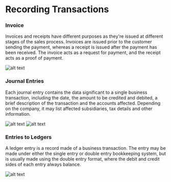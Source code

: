 # Recording Transactions
### Invoice

Invoices and receipts have different purposes as they're issued at different stages of the sales process. Invoices are issued prior to the customer sending the payment, whereas a receipt is issued after the payment has been received. The invoice acts as a request for payment, and the receipt acts as a proof of payment.

![alt text](https://quickbooks.intuit.com/oidam/intuit/sbseg/en_us/Blog/Graphic/quickbooks_editorial7_graphic4.png)

### Journal Entries

Each journal entry contains the data significant to a single business transaction, including the date, the amount to be credited and debited, a brief description of the transaction and the accounts affected. Depending on the company, it may list affected subsidiaries, tax details and other information.

![alt text](https://cdn.educba.com/academy/wp-content/uploads/2023/10/Journal-Entry-Table.jpg)
![alt text](https://fundsnetservices.com/wp-content/uploads/journal-entry-examples.png)


### Entries to Ledgers

A ledger entry is a record made of a business transaction. The entry may be made under either the single entry or double entry bookkeeping system, but is usually made using the double entry format, where the debit and credit sides of each entry always balance.

![alt text](https://www.accountingformanagement.org/wp-content/uploads/2015/09/posting-to-ledger-accounts.png)